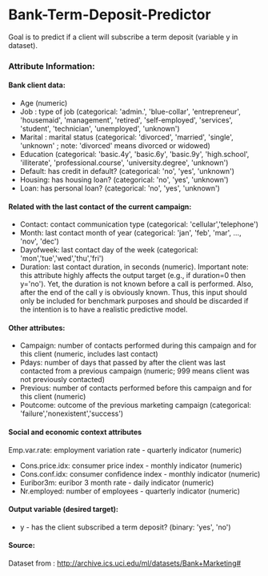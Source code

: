 # Bank-Term-Deposit-Predictor
Goal is to predict if a client will subscribe a term deposit (variable y in dataset).

### Attribute Information:
#### Bank client data:
* Age (numeric)
* Job : type of job (categorical: 'admin.', 'blue-collar', 'entrepreneur', 'housemaid', 'management', 'retired', 'self-employed', 'services', 'student', 'technician', 'unemployed', 'unknown')
* Marital : marital status (categorical: 'divorced', 'married', 'single', 'unknown' ; note: 'divorced' means divorced or widowed)
* Education (categorical: 'basic.4y', 'basic.6y', 'basic.9y', 'high.school', 'illiterate', 'professional.course', 'university.degree', 'unknown')
* Default: has credit in default? (categorical: 'no', 'yes', 'unknown')
* Housing: has housing loan? (categorical: 'no', 'yes', 'unknown')
* Loan: has personal loan? (categorical: 'no', 'yes', 'unknown')
#### Related with the last contact of the current campaign:
* Contact: contact communication type (categorical:
'cellular','telephone')
* Month: last contact month of year (categorical: 'jan', 'feb', 'mar',
…, 'nov', 'dec')
* Dayofweek: last contact day of the week (categorical:
'mon','tue','wed','thu','fri')
* Duration: last contact duration, in seconds (numeric). Important
note: this attribute highly affects the output target (e.g., if
duration=0 then y='no'). Yet, the duration is not known before a call
is performed. Also, after the end of the call y is obviously known.
Thus, this input should only be included for benchmark purposes and
should be discarded if the intention is to have a realistic
predictive model.
#### Other attributes:
* Campaign: number of contacts performed during this campaign and for
this client (numeric, includes last contact)
* Pdays: number of days that passed by after the client was last
contacted from a previous campaign (numeric; 999 means client was not
previously contacted)
* Previous: number of contacts performed before this campaign and for
this client (numeric)
* Poutcome: outcome of the previous marketing campaign (categorical:
'failure','nonexistent','success')
#### Social and economic context attributes
Emp.var.rate: employment variation rate - quarterly indicator
(numeric)
* Cons.price.idx: consumer price index - monthly indicator (numeric)
* Cons.conf.idx: consumer confidence index - monthly indicator
(numeric)
* Euribor3m: euribor 3 month rate - daily indicator (numeric)
* Nr.employed: number of employees - quarterly indicator (numeric)
#### Output variable (desired target):
* y - has the client subscribed a term deposit? (binary: 'yes', 'no')

#### Source:
Dataset from : http://archive.ics.uci.edu/ml/datasets/Bank+Marketing#
